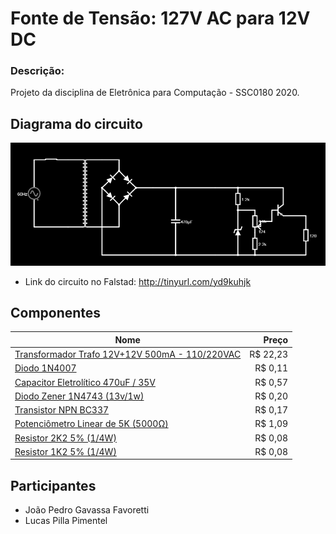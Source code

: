 # Fonte de Tensão: 127V AC para 12V DC
### Descrição: 
Projeto da disciplina de Eletrônica para Computação - SSC0180 2020.


## Diagrama do circuito

![](diagrama.png)

- Link do circuito no Falstad: http://tinyurl.com/yd9kuhjk


## Componentes

| Nome | Preço |
|---|---:|
| [Transformador Trafo 12V+12V 500mA - 110/220VAC](https://www.baudaeletronica.com.br/transformador-trafo-12v-12v-500ma-110-220vac.html) | R$ 22,23 |
| [Diodo 1N4007](https://www.baudaeletronica.com.br/transistor-npn-bc337.html) | R$ 0,11 |
| [Capacitor Eletrolítico 470uF / 35V](https://www.baudaeletronica.com.br/capacitor-eletrolitico-470uf-35v.html) | R$ 0,57 |
| [Diodo Zener 1N4743 (13v/1w)](https://www.baudaeletronica.com.br/diodo-zener-1n4743-13v-1w.html) | R$ 0,20 |
| [Transistor NPN BC337](https://www.baudaeletronica.com.br/transistor-npn-bc337.html) | R$ 0,17 |
| [Potenciômetro Linear de 5K (5000Ω)](https://www.baudaeletronica.com.br/potenciometro-linear-de-5k-5000.html) | R$ 1,09 |
| [Resistor 2K2 5% (1/4W)](https://www.baudaeletronica.com.br/resistor-2k2-5-1-4w.html) | R$ 0,08 |
| [Resistor 1K2 5% (1/4W)](https://www.baudaeletronica.com.br/resistor-1k2-5-1-4w.html) | R$ 0,08 |


## Participantes
- João Pedro Gavassa Favoretti
- Lucas Pilla Pimentel

